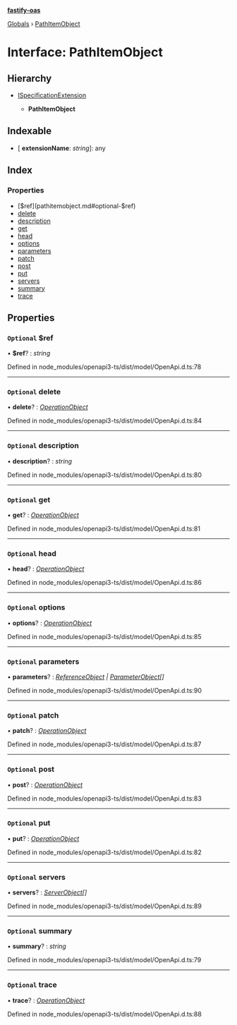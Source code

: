 **[fastify-oas](../README.md)**

[Globals](../README.md) › [PathItemObject](pathitemobject.md)

# Interface: PathItemObject

## Hierarchy

* [ISpecificationExtension](ispecificationextension.md)

  * **PathItemObject**

## Indexable

* \[ **extensionName**: *string*\]: any

## Index

### Properties

* [$ref](pathitemobject.md#optional-$ref)
* [delete](pathitemobject.md#optional-delete)
* [description](pathitemobject.md#optional-description)
* [get](pathitemobject.md#optional-get)
* [head](pathitemobject.md#optional-head)
* [options](pathitemobject.md#optional-options)
* [parameters](pathitemobject.md#optional-parameters)
* [patch](pathitemobject.md#optional-patch)
* [post](pathitemobject.md#optional-post)
* [put](pathitemobject.md#optional-put)
* [servers](pathitemobject.md#optional-servers)
* [summary](pathitemobject.md#optional-summary)
* [trace](pathitemobject.md#optional-trace)

## Properties

### `Optional` $ref

• **$ref**? : *string*

Defined in node_modules/openapi3-ts/dist/model/OpenApi.d.ts:78

___

### `Optional` delete

• **delete**? : *[OperationObject](operationobject.md)*

Defined in node_modules/openapi3-ts/dist/model/OpenApi.d.ts:84

___

### `Optional` description

• **description**? : *string*

Defined in node_modules/openapi3-ts/dist/model/OpenApi.d.ts:80

___

### `Optional` get

• **get**? : *[OperationObject](operationobject.md)*

Defined in node_modules/openapi3-ts/dist/model/OpenApi.d.ts:81

___

### `Optional` head

• **head**? : *[OperationObject](operationobject.md)*

Defined in node_modules/openapi3-ts/dist/model/OpenApi.d.ts:86

___

### `Optional` options

• **options**? : *[OperationObject](operationobject.md)*

Defined in node_modules/openapi3-ts/dist/model/OpenApi.d.ts:85

___

### `Optional` parameters

• **parameters**? : *[ReferenceObject](referenceobject.md) | [ParameterObject](parameterobject.md)[]*

Defined in node_modules/openapi3-ts/dist/model/OpenApi.d.ts:90

___

### `Optional` patch

• **patch**? : *[OperationObject](operationobject.md)*

Defined in node_modules/openapi3-ts/dist/model/OpenApi.d.ts:87

___

### `Optional` post

• **post**? : *[OperationObject](operationobject.md)*

Defined in node_modules/openapi3-ts/dist/model/OpenApi.d.ts:83

___

### `Optional` put

• **put**? : *[OperationObject](operationobject.md)*

Defined in node_modules/openapi3-ts/dist/model/OpenApi.d.ts:82

___

### `Optional` servers

• **servers**? : *[ServerObject](serverobject.md)[]*

Defined in node_modules/openapi3-ts/dist/model/OpenApi.d.ts:89

___

### `Optional` summary

• **summary**? : *string*

Defined in node_modules/openapi3-ts/dist/model/OpenApi.d.ts:79

___

### `Optional` trace

• **trace**? : *[OperationObject](operationobject.md)*

Defined in node_modules/openapi3-ts/dist/model/OpenApi.d.ts:88